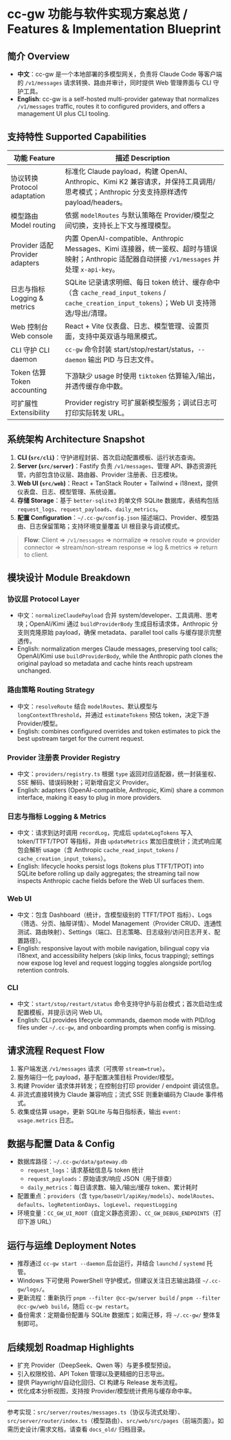 # cc-gw 功能与软件实现方案总览 / Features & Implementation Blueprint

## 简介 Overview
- **中文**：cc-gw 是一个本地部署的多模型网关，负责将 Claude Code 等客户端的 `/v1/messages` 请求转换、路由并审计，同时提供 Web 管理界面与 CLI 守护工具。
- **English**: cc-gw is a self-hosted multi-provider gateway that normalizes `/v1/messages` traffic, routes it to configured providers, and offers a management UI plus CLI tooling.

## 支持特性 Supported Capabilities
| 功能 Feature | 描述 Description |
|--------------|------------------|
| 协议转换 Protocol adaptation | 标准化 Claude payload，构建 OpenAI、Anthropic、Kimi K2 兼容请求，并保持工具调用/思考模式；Anthropic 分支支持原样透传 payload/headers。 |
| 模型路由 Model routing | 依据 `modelRoutes` 与默认策略在 Provider/模型之间切换，支持长上下文与推理模型。 |
| Provider 适配 Provider adapters | 内置 OpenAI-compatible、Anthropic Messages、Kimi 连接器，统一鉴权、超时与错误映射；Anthropic 适配器自动拼接 `/v1/messages` 并处理 `x-api-key`。 |
| 日志与指标 Logging & metrics | SQLite 记录请求明细、每日 token 统计、缓存命中（含 `cache_read_input_tokens` / `cache_creation_input_tokens`）；Web UI 支持筛选/导出/清理。 |
| Web 控制台 Web console | React + Vite 仪表盘、日志、模型管理、设置页面，支持中英双语与暗黑模式。 |
| CLI 守护 CLI daemon | `cc-gw` 命令封装 start/stop/restart/status，`--daemon` 输出 PID 与日志文件。 |
| Token 估算 Token accounting | 下游缺少 usage 时使用 `tiktoken` 估算输入/输出，并透传缓存命中数。 |
| 可扩展性 Extensibility | Provider registry 可扩展新模型服务；调试日志可打印实际转发 URL。 |

## 系统架构 Architecture Snapshot
1. **CLI (`src/cli`)**：守护进程封装、首次启动配置模板、运行状态查询。
2. **Server (`src/server`)**：Fastify 负责 `/v1/messages`、管理 API、静态资源托管，内部包含协议层、路由器、Provider 注册表、日志模块。
3. **Web UI (`src/web`)**：React + TanStack Router + Tailwind + i18next，提供仪表盘、日志、模型管理、系统设置。
4. **存储 Storage**：基于 `better-sqlite3` 的单文件 SQLite 数据库，表结构包括 `request_logs`、`request_payloads`、`daily_metrics`。
5. **配置 Configuration**：`~/.cc-gw/config.json` 描述端口、Provider、模型路由、日志保留策略；支持环境变量覆盖 UI 根目录与调试模式。

> **Flow**: Client ⇒ `/v1/messages` ⇒ normalize ⇒ resolve route ⇒ provider connector ⇒ stream/non-stream response ⇒ log & metrics ⇒ return to client.

## 模块设计 Module Breakdown
### 协议层 Protocol Layer
- 中文：`normalizeClaudePayload` 合并 system/developer、工具调用、思考块；OpenAI/Kimi 通过 `buildProviderBody` 生成目标请求体，Anthropic 分支则克隆原始 payload，确保 metadata、parallel tool calls 与缓存提示完整透传。
- English: normalization merges Claude messages, preserving tool calls; OpenAI/Kimi use `buildProviderBody`, while the Anthropic path clones the original payload so metadata and cache hints reach upstream unchanged.

### 路由策略 Routing Strategy
- 中文：`resolveRoute` 结合 `modelRoutes`、默认模型与 `longContextThreshold`，并通过 `estimateTokens` 预估 token，决定下游 Provider/模型。
- English: combines configured overrides and token estimates to pick the best upstream target for the current request.

### Provider 注册表 Provider Registry
- 中文：`providers/registry.ts` 根据 `type` 返回对应适配器，统一封装鉴权、SSE 解码、错误码映射；可新增自定义 Provider。
- English: adapters (OpenAI-compatible, Anthropic, Kimi) share a common interface, making it easy to plug in more providers.

### 日志与指标 Logging & Metrics
- 中文：请求到达时调用 `recordLog`，完成后 `updateLogTokens` 写入 token/TTFT/TPOT 等指标，并由 `updateMetrics` 累加日度统计；流式响应尾包会解析 usage（含 Anthropic `cache_read_input_tokens` / `cache_creation_input_tokens`）。
- English: lifecycle hooks persist logs (tokens plus TTFT/TPOT) into SQLite before rolling up daily aggregates; the streaming tail now inspects Anthropic cache fields before the Web UI surfaces them.

### Web UI
- 中文：包含 Dashboard（统计，含模型级别的 TTFT/TPOT 指标）、Logs（筛选、分页、抽屉详情）、Model Management（Provider CRUD、连通性测试、路由映射）、Settings（端口、日志策略、日志级别/访问日志开关、配置路径）。
- English: responsive layout with mobile navigation, bilingual copy via i18next, and accessibility helpers (skip links, focus trapping); settings now expose log level and request logging toggles alongside port/log retention controls.

### CLI
- 中文：`start/stop/restart/status` 命令支持守护与前台模式；首次启动生成配置模板，并提示访问 Web UI。
- English: CLI provides lifecycle commands, daemon mode with PID/log files under `~/.cc-gw`, and onboarding prompts when config is missing.

## 请求流程 Request Flow
1. 客户端发送 `/v1/messages` 请求（可携带 `stream=true`）。
2. 服务端归一化 payload，基于配置决策目标 Provider/模型。
3. 构建 Provider 请求体并转发；在控制台打印 provider / endpoint 调试信息。
4. 非流式直接转换为 Claude 兼容响应；流式 SSE 则重新编码为 Claude 事件格式。
5. 收集或估算 usage，更新 SQLite 与每日指标表，输出 `event: usage.metrics` 日志。

## 数据与配置 Data & Config
- 数据库路径：`~/.cc-gw/data/gateway.db`
  - `request_logs`：请求基础信息与 token 统计
  - `request_payloads`：原始请求/响应 JSON（用于排查）
  - `daily_metrics`：每日请求数、输入/输出/缓存 token、累计耗时
- 配置重点：`providers`（含 `type/baseUrl/apiKey/models`）、`modelRoutes`、`defaults`、`logRetentionDays`、`logLevel`、`requestLogging`
- 环境变量：`CC_GW_UI_ROOT`（自定义静态资源）、`CC_GW_DEBUG_ENDPOINTS`（打印下游 URL）

## 运行与运维 Deployment Notes
- 推荐通过 `cc-gw start --daemon` 后台运行，并结合 `launchd` / `systemd` 托管。
- Windows 下可使用 PowerShell 守护模式，但建议关注日志输出路径 `~/.cc-gw/logs/`。
- 更新流程：重新执行 `pnpm --filter @cc-gw/server build` / `pnpm --filter @cc-gw/web build`，随后 `cc-gw restart`。
- 备份需求：定期备份配置与 SQLite 数据库；如需迁移，将 `~/.cc-gw/` 整体复制即可。

## 后续规划 Roadmap Highlights
- 扩充 Provider（DeepSeek、Qwen 等）与更多模型预设。
- 引入权限校验、API Token 管理以及更精细的日志导出。
- 提供 Playwright/自动化回归、CI 构建与 Release 发布流程。
- 优化成本分析视图，支持按 Provider/模型统计费用与缓存命中率。

---
参考实现：`src/server/routes/messages.ts`（协议与流式处理）、`src/server/router/index.ts`（模型路由）、`src/web/src/pages`（前端页面）。如需历史设计/需求文档，请查看 `docs_old/` 归档目录。
